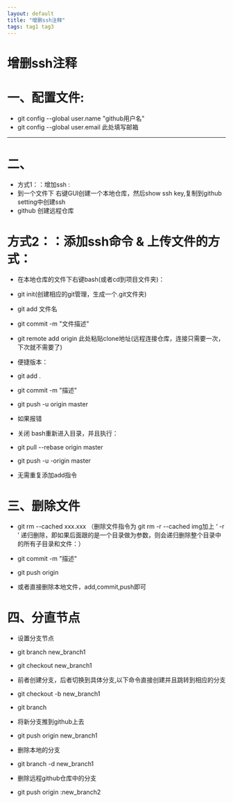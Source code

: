 ```yaml
---
layout: default
title: "增删ssh注释"
tags: tag1 tag3
---
```



# <a name="top"></a>增删ssh注释

# 一、配置文件:
* git config --global user.name "github用户名"
* git config --global user.email 此处填写邮箱


***

# 二、

* 方式1：：增加ssh :
* 到一个文件下 右键GUI创建一个本地仓库，然后show ssh key,复制到github setting中创建ssh
* github 创建远程仓库


# 方式2：：添加ssh命令 & 上传文件的方式：
* 在本地仓库的文件下右键bash(或者cd到项目文件夹)：
* git init(创建相应的git管理，生成一个.git文件夹)

* git add 文件名
* git commit -m "文件描述"
* git remote add origin 此处粘贴clone地址(远程连接仓库，连接只需要一次，下次就不需要了)

* 便捷版本：
* git add . 
* git commit -m "描述"
* git push -u origin master

* 如果报错
* 关闭 bash重新进入目录，并且执行：

* git pull --rebase origin master
* git push -u -origin master
* 无需重复添加add指令

# 三、删除文件
* git rm --cached xxx.xxx （删除文件指令为 git rm -r --cached img加上 ‘ -r ’ 递归删除，即如果后面跟的是一个目录做为参数，则会递归删除整个目录中的所有子目录和文件：）
* git commit -m "描述"
* git push origin

* 或者直接删除本地文件，add,commit,push即可

# 四、分直节点

* 设置分支节点
* git branch new_branch1
* git checkout new_branch1

* 前者创建分支，后者切换到具体分支,以下命令直接创建并且跳转到相应的分支
* git checkout -b new_branch1
* git branch

* 将新分支推到github上去
* git push origin new_branch1

* 删除本地的分支
* git branch -d new_branch1

* 删除远程github仓库中的分支
* git push origin  :new_branch2
